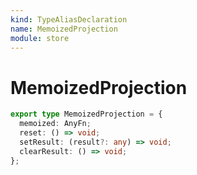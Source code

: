 ```yaml
---
kind: TypeAliasDeclaration
name: MemoizedProjection
module: store
---
```


# MemoizedProjection

```ts
export type MemoizedProjection = {
  memoized: AnyFn;
  reset: () => void;
  setResult: (result?: any) => void;
  clearResult: () => void;
};
```
